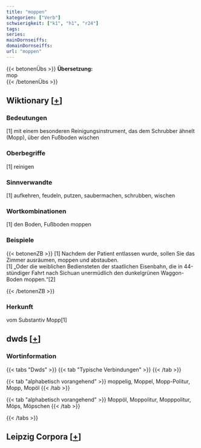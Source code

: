 ```yaml
---
title: "moppen"
kategorien: ["Verb"]
schwierigkeit: ["k1", "h1", "r24"]
tags:
series:
mainDornseiffs:
domainDornseiffs:
url: "moppen"
---
```


{{< betonenÜbs >}}
**Übersetzung:**  
mop  
{{< /betonenÜbs >}}

## Wiktionary [[+](https://de.wiktionary.org/wiki/moppen)]

### Bedeutungen
[1] mit einem besonderen Reinigungsinstrument, das dem Schrubber ähnelt (Mopp), über den Fußboden wischen  

### Oberbegriffe
[1] reinigen  

### Sinnverwandte
[1] aufkehren, feudeln, putzen, saubermachen, schrubben, wischen  

### Wortkombinationen
[1] den Boden, Fußboden moppen  

### Beispiele
{{< betonenZB >}}
[1] Nachdem der Patient entlassen wurde, sollen Sie das Zimmer ausräumen, moppen und abstauben.  
[1] „Oder die weiblichen Bediensteten der staatlichen Eisenbahn, die in 44-stündiger Fahrt nach Sichuan unermüdlich den dunkelgrünen Waggon-Boden moppen.“[2]  

{{< /betonenZB >}}
### Herkunft
vom Substantiv Mopp[1]  



## dwds [[+](https://www.dwds.de/wb/moppen)]

### Wortinformation
{{< tabs "Dwds" >}}
{{< tab "Typische Verbindungen" >}}
{{< /tab >}}

{{< tab "alphabetisch vorangehend" >}}
moppelig, Moppel, Mopp-Politur, Mopp, Mopöl
{{< /tab >}}

{{< tab "alphabetisch vorangehend" >}}
Moppöl, Moppolitur, Mopppolitur, Möps, Möpschen
{{< /tab >}}

{{< /tabs >}}

## Leipzig Corpora [[+](https://corpora.uni-leipzig.de/en/res?word=moppen&corpusId=deu_newscrawl-public_2018)]

